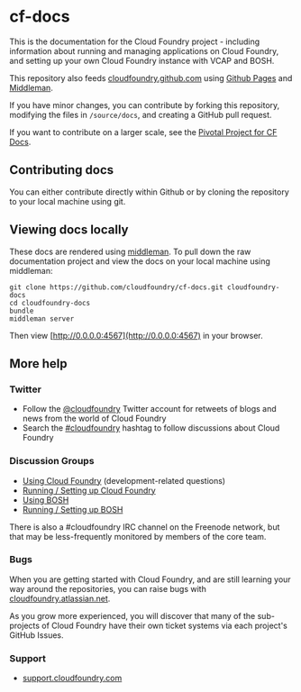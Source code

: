 cf-docs
====

This is the documentation for the Cloud Foundry project - including information about running and managing applications on Cloud Foundry, and setting up your own Cloud Foundry instance with VCAP and BOSH. 

This repository also feeds [cloudfoundry.github.com](http://cloudfoundry.github.com) using [Github Pages](http://pages.github.com/) and [Middleman](http://middlemanapp.com/).

If you have minor changes, you can contribute by forking this repository, modifying the files in `/source/docs`, and creating a GitHub pull request.

If you want to contribute on a larger scale, see the [Pivotal Project for CF Docs](https://www.pivotaltracker.com/projects/713283#).

## Contributing docs

You can either contribute directly within Github or by cloning the repository to your local machine using git.

## Viewing docs locally

These docs are rendered using [middleman](https://github.com/middleman/middleman). To pull down the raw documentation project and view the docs on your local machine using middleman:

```
git clone https://github.com/cloudfoundry/cf-docs.git cloudfoundry-docs
cd cloudfoundry-docs
bundle
middleman server
```

Then view [http://0.0.0.0:4567](http://0.0.0.0:4567) in your browser.

## More help

### Twitter

* Follow the [@cloudfoundry](https://twitter.com/cloudfoundry) Twitter account for retweets of blogs and news from the world of Cloud Foundry
* Search the [#cloudfoundry](https://twitter.com/search/realtime?q=%23cloudfoundry) hashtag to follow discussions about Cloud Foundry

### Discussion Groups

* [Using Cloud Foundry](http://stackoverflow.com/questions/tagged/cloudfoundry) (development-related questions)
* [Running / Setting up Cloud Foundry](https://groups.google.com/a/cloudfoundry.org/forum/?fromgroups#!forum/vcap-dev)
* [Using BOSH](https://groups.google.com/a/cloudfoundry.org/forum/?fromgroups#!forum/bosh-users)
* [Running / Setting up BOSH](https://groups.google.com/a/cloudfoundry.org/forum/?fromgroups#!forum/bosh-dev)

There is also a #cloudfoundry IRC channel on the Freenode network, but that may be less-frequently monitored by members of the core team.

### Bugs

When you are getting started with Cloud Foundry, and are still learning your way around the repositories, you can raise bugs with [cloudfoundry.atlassian.net](http://cloudfoundry.atlassian.net/).

As you grow more experienced, you will discover that many of the sub-projects of Cloud Foundry have their own ticket systems via each project's GitHub Issues.

### Support

* [support.cloudfoundry.com](http://support.cloudfoundry.com)

